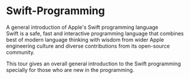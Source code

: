 # Swift-Programming
A general introduction of Apple's Swift programming language  
Swift is a safe, fast and interactive programming language that combines best of modern language thinking with wisdom from wider Apple engineering culture and diverse contributions from its open-source community.  

This tour gives an overall general introduction to the Swift programming specially for those who are new in the programming.

